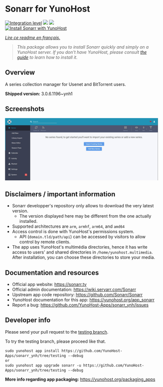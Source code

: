 <!--
N.B.: This README was automatically generated by https://github.com/YunoHost/apps/tree/master/tools/README-generator
It shall NOT be edited by hand.
-->

# Sonarr for YunoHost

[![Integration level](https://dash.yunohost.org/integration/sonarr.svg)](https://dash.yunohost.org/appci/app/sonarr) ![](https://ci-apps.yunohost.org/ci/badges/sonarr.status.svg) ![](https://ci-apps.yunohost.org/ci/badges/sonarr.maintain.svg)  
[![Install Sonarr with YunoHost](https://install-app.yunohost.org/install-with-yunohost.svg)](https://install-app.yunohost.org/?app=sonarr)

*[Lire ce readme en français.](./README_fr.md)*

> *This package allows you to install Sonarr quickly and simply on a YunoHost server.
If you don't have YunoHost, please consult [the guide](https://yunohost.org/#/install) to learn how to install it.*

## Overview

A series collection manager for Usenet and BitTorrent users.

**Shipped version:** 3.0.6.1196~ynh1



## Screenshots

![](./doc/screenshots/screenshot.jpg)

## Disclaimers / important information

* Sonarr developper's repository only allows to download the very latest version.
  * The version displayed here may be different from the one actually installed.
* Supported architectures are `arm`, `armhf`, `arm64`, and `amd64`
* Access control is done with YunoHost's permissions system.
  * API (`domain.tld/path/api`) can be accessed by visitors to allow control by remote clients.
* The app uses YunoHost's multimédia directories, hence it has write access to users' and shared directories in `/home/yunohost.multimedia`. After installation, you can choose these directories to store your media.

## Documentation and resources

* Official app website: https://sonarr.tv
* Official admin documentation: https://wiki.servarr.com/Sonarr
* Upstream app code repository: https://github.com/Sonarr/Sonarr
* YunoHost documentation for this app: https://yunohost.org/app_sonarr
* Report a bug: https://github.com/YunoHost-Apps/sonarr_ynh/issues

## Developer info

Please send your pull request to the [testing branch](https://github.com/YunoHost-Apps/sonarr_ynh/tree/testing).

To try the testing branch, please proceed like that.
```
sudo yunohost app install https://github.com/YunoHost-Apps/sonarr_ynh/tree/testing --debug
or
sudo yunohost app upgrade sonarr -u https://github.com/YunoHost-Apps/sonarr_ynh/tree/testing --debug
```

**More info regarding app packaging:** https://yunohost.org/packaging_apps